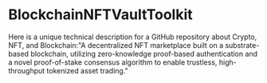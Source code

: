 # BlockchainNFTVaultToolkit
Here is a unique technical description for a GitHub repository about Crypto, NFT, and Blockchain:"A decentralized NFT marketplace built on a substrate-based blockchain, utilizing zero-knowledge proof-based authentication and a novel proof-of-stake consensus algorithm to enable trustless, high-throughput tokenized asset trading."
